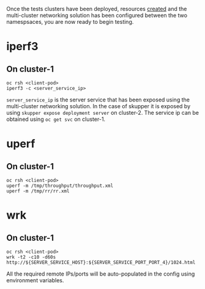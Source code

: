 Once the tests clusters have been deployed, resources [created](../manifests/creating-resources.md) and the multi-cluster networking solution has been configured between the two namespsaces, you are now ready to begin testing.

# iperf3

## On cluster-1

```
oc rsh <client-pod>
iperf3 -c <server_service_ip>
```
`server_service_ip` is the server service that has been exposed using the multi-cluster networking solution. In the case of skupper it is exposed by using `skupper expose deployment server` on cluster-2. The service ip can be obtained using `oc get svc` on cluster-1.

# uperf

## On cluster-1

```
oc rsh <client-pod>
uperf -m /tmp/throughput/throughput.xml
uperf -m /tmp/rr/rr.xml
```

# wrk

## On cluster-1

```
oc rsh <client-pod>
wrk -t2 -c10 -d60s http://${SERVER_SERVICE_HOST}:${SERVER_SERVICE_PORT_PORT_4}/1024.html
```

All the required remote IPs/ports will be auto-populated in the config using environment variables.

